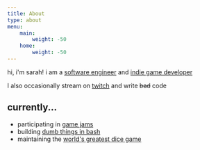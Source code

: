 ```yaml
---
title: About
type: about
menu:
    main:
        weight: -50
    home:
        weight: -50
---
```


hi, i'm sarah! i am a [software engineer](https://github.com/cgsdev0) and [indie game developer](https://badcop.games/)

I also occasionally stream on [twitch](https://twitch.tv/badcop_) and write ~~bad~~ code

## currently...
* participating in [game jams](https://badcop.itch.io)
* building [dumb things in bash](https://github.com/cgsdev0/bash-stack)
* maintaining the [world's greatest dice game](https://github.com/cgsdev0/rollycubes)
